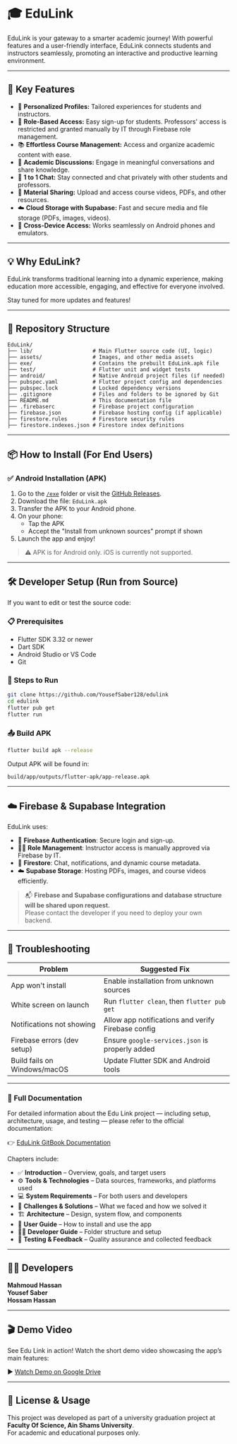 # 🎓 EduLink

EduLink is your gateway to a smarter academic journey! With powerful features and a user-friendly interface, EduLink connects students and instructors seamlessly, promoting an interactive and productive learning environment.

---

## 🚀 Key Features

- 👤 **Personalized Profiles:** Tailored experiences for students and instructors.
- 🔐 **Role-Based Access:** Easy sign-up for students. Professors' access is restricted and granted manually by IT through Firebase role management.
- 📚 **Effortless Course Management:** Access and organize academic content with ease.
- 💬 **Academic Discussions:** Engage in meaningful conversations and share knowledge.
- 💬 **1 to 1 Chat:** Stay connected and chat privately with other students and professors.
- 📁 **Material Sharing:** Upload and access course videos, PDFs, and other resources.
- ☁️ **Cloud Storage with Supabase:** Fast and secure media and file storage (PDFs, images, videos).
- 📱 **Cross-Device Access:** Works seamlessly on Android phones and emulators.

---

## 💡 Why EduLink?

EduLink transforms traditional learning into a dynamic experience, making education more accessible, engaging, and effective for everyone involved.

Stay tuned for more updates and features!

---

## 📁 Repository Structure

```
EduLink/
├── lib/                   # Main Flutter source code (UI, logic)
├── assets/                # Images, and other media assets
├── exe/                   # Contains the prebuilt EduLink.apk file
├── test/                  # Flutter unit and widget tests
├── android/               # Native Android project files (if needed)
├── pubspec.yaml           # Flutter project config and dependencies
├── pubspec.lock           # Locked dependency versions
├── .gitignore             # Files and folders to be ignored by Git
├── README.md              # This documentation file
├── .firebaserc            # Firebase project configuration
├── firebase.json          # Firebase hosting config (if applicable)
├── firestore.rules        # Firestore security rules
├── firestore.indexes.json # Firestore index definitions
```

---

## 📦 How to Install (For End Users)

### ✅ Android Installation (APK)

1. Go to the [`/exe`](./exe) folder or visit the [GitHub Releases](https://github.com/YousefSaber128/edulink/releases/tag/APK).
2. Download the file: `EduLink.apk`
3. Transfer the APK to your Android phone.
4. On your phone:
   - Tap the APK
   - Accept the "Install from unknown sources" prompt if shown
5. Launch the app and enjoy!

> ⚠️ APK is for Android only. iOS is currently not supported.

---

## 🛠 Developer Setup (Run from Source)

If you want to edit or test the source code:

### 📋 Prerequisites

- Flutter SDK 3.32 or newer
- Dart SDK
- Android Studio or VS Code
- Git

### 🧪 Steps to Run

```bash
git clone https://github.com/YousefSaber128/edulink
cd edulink
flutter pub get
flutter run
```

### 📤 Build APK

```bash
flutter build apk --release
```

Output APK will be found in:

```
build/app/outputs/flutter-apk/app-release.apk
```

---

## ☁️ Firebase & Supabase Integration

EduLink uses:

- 🔐 **Firebase Authentication**: Secure login and sign-up.
- 🧑‍🏫 **Role Management**: Instructor access is manually approved via Firebase by IT.
- 🔄 **Firestore**: Chat, notifications, and dynamic course metadata.
- ☁️ **Supabase Storage**: Hosting PDFs, images, and course videos efficiently.

> 📬 **Firebase and Supabase configurations and database structure will be shared upon request.**  
> Please contact the developer if you need to deploy your own backend.

---

## 🧩 Troubleshooting

| Problem                      | Suggested Fix                                      |
| ---------------------------- | -------------------------------------------------- |
| App won't install            | Enable installation from unknown sources           |
| White screen on launch       | Run `flutter clean`, then `flutter pub get`        |
| Notifications not showing    | Allow app notifications and verify Firebase config |
| Firebase errors (dev setup)  | Ensure `google-services.json` is properly added    |
| Build fails on Windows/macOS | Update Flutter SDK and Android tools               |

---

### 📘 Full Documentation

For detailed information about the Edu Link project — including setup, architecture, usage, and testing — please refer to the official documentation:

👉 [EduLink GitBook Documentation](https://hossams-organization-1.gitbook.io/edulink)

Chapters include:

- ✅ **Introduction** – Overview, goals, and target users  
- ⚙️ **Tools & Technologies** – Data sources, frameworks, and platforms used  
- 💻 **System Requirements** – For both users and developers  
- 🧠 **Challenges & Solutions** – What we faced and how we solved it  
- 🏗 **Architecture** – Design, system flow, and components  
- 📱 **User Guide** – How to install and use the app  
- 👨‍💻 **Developer Guide** – Folder structure and setup  
- 🧪 **Testing & Feedback** – Quality assurance and collected feedback  

---

## 👨‍💻 Developers

**Mahmoud Hassan**  
**Yousef Saber**  
**Hossam Hassan**

---

## 🎬 Demo Video

See Edu Link in action! Watch the short demo video showcasing the app’s main features:

▶️ [Watch Demo on Google Drive](https://drive.google.com/drive/u/2/folders/1lP-p3dFTPAnnhGFHpKyJ0RM1xzHjOnMH) 

---

## 📜 License & Usage

This project was developed as part of a university graduation project at **Faculty Of Science, Ain Shams University**.  
For academic and educational purposes only.
